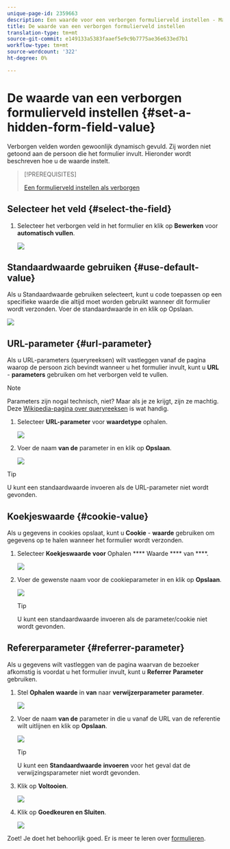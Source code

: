 ```yaml
---
unique-page-id: 2359663
description: Een waarde voor een verborgen formulierveld instellen - Marketo Docs - Productdocumentatie
title: De waarde van een verborgen formulierveld instellen
translation-type: tm+mt
source-git-commit: e149133a5383faaef5e9c9b7775ae36e633ed7b1
workflow-type: tm+mt
source-wordcount: '322'
ht-degree: 0%

---
```



# De waarde van een verborgen formulierveld instellen {#set-a-hidden-form-field-value}

Verborgen velden worden gewoonlijk dynamisch gevuld. Zij worden niet getoond aan de persoon die het formulier invult. Hieronder wordt beschreven hoe u de waarde instelt.

>[!PREREQUISITES]
>
>[Een formulierveld instellen als verborgen](set-a-form-field-as-hidden.md)

## Selecteer het veld {#select-the-field}

1. Selecteer het verborgen veld in het formulier en klik op **Bewerken** voor **automatisch vullen**.

   ![](assets/autofill.png)

## Standaardwaarde gebruiken {#use-default-value}

Als u Standaardwaarde gebruiken selecteert, kunt u code toepassen op een specifieke waarde die altijd moet worden gebruikt wanneer dit formulier wordt verzonden. Voer de standaardwaarde in en klik op Opslaan.

![](assets/image2014-9-15-13-3a5-3a27.png)

## URL-parameter {#url-parameter}

Als u URL-parameters (queryreeksen) wilt vastleggen vanaf de pagina waarop de persoon zich bevindt wanneer u het formulier invult, kunt u **URL** - **parameters** gebruiken om het verborgen veld te vullen.

>[!NOTE]
>
>Parameters zijn nogal technisch, niet? Maar als je ze krijgt, zijn ze machtig. Deze [Wikipedia-pagina over queryreeksen](http://en.wikipedia.org/wiki/Query_string) is wat handig.

1. Selecteer **URL-parameter** voor **waardetype** ophalen.

   ![](assets/image2014-9-15-13-3a6-3a48.png)

1. Voer de naam **van de** parameter in en klik op **Opslaan**.

   ![](assets/image2014-9-15-13-3a7-3a35.png)

>[!TIP]
>
>U kunt een standaardwaarde invoeren als de URL-parameter niet wordt gevonden.

## Koekjeswaarde {#cookie-value}

Als u gegevens in cookies opslaat, kunt u **Cookie** - **waarde** gebruiken om gegevens op te halen wanneer het formulier wordt verzonden.

1. Selecteer **Koekjeswaarde** **voor** Ophalen **** Waarde **** van ****.

   ![](assets/image2014-9-15-13-3a8-3a21.png)

1. Voer de gewenste naam voor de cookieparameter in en klik op **Opslaan**.

   ![](assets/image2014-9-15-13-3a8-3a43.png)

   >[!TIP]
   >
   >U kunt een standaardwaarde invoeren als de parameter/cookie niet wordt gevonden.

## Refererparameter {#referrer-parameter}

Als u gegevens wilt vastleggen van de pagina waarvan de bezoeker afkomstig is voordat u het formulier invult, kunt u **Referrer** **Parameter** gebruiken.

1. Stel **Ophalen** **waarde** in **van** naar **verwijzerparameter** **parameter**.

   ![](assets/image2014-9-15-13-3a9-3a31.png)

1. Voer de naam **van de** parameter in die u vanaf de URL van de referentie wilt uitlijnen en klik op **Opslaan**.

   ![](assets/image2014-9-15-13-3a9-3a56.png)

   >[!TIP]
   >
   >U kunt een **Standaardwaarde** **invoeren** voor het geval dat de verwijzingsparameter niet wordt gevonden.

1. Klik op **Voltooien**.

   ![](assets/image2014-9-15-13-3a10-3a26.png)

1. Klik op **Goedkeuren en Sluiten**.

   ![](assets/image2014-9-15-13-3a10-3a43.png)

Zoet! Je doet het behoorlijk goed. Er is meer te leren over [formulieren](http://docs.marketo.com/display/docs/forms).
